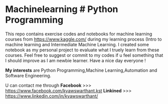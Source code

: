 # Machinelearning # Python Programming
This repo contains exercise codes and notebooks for machine learning courses from https://www.kaggle.com/ during my learning process (Intro to machine learning and Intermediate Machine Learning. I created some notebook as my personal project to evaluate what I truely learn from these courses.
Feel free to suggest or commit to my codes if u feel something that I should improve as I am newbie learner.
Have a nice day everyone !

**My interests** are Python Programming,Machine Learning,Automation and Software Engineering.

U can contact me through **Facebook** >>> https://www.facebook.com/kyawswarthant.kst
                         **Linkined** >>> https://www.linkedin.com/in/kyawswarthant/

